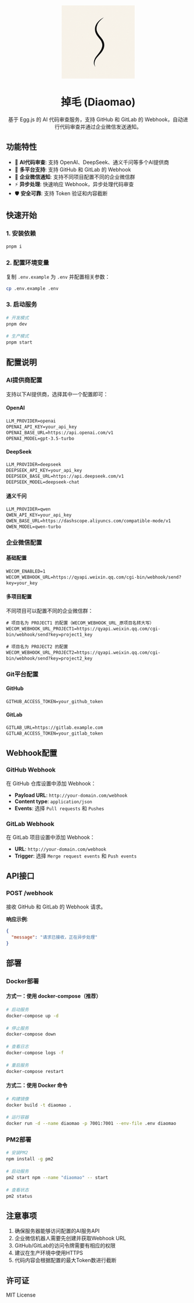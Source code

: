 <div align="center">
  <img src="./logo.png" alt="掉毛 Logo" width="200" height="200">
  
  # 掉毛 (Diaomao)
  
  基于 Egg.js 的 AI 代码审查服务，支持 GitHub 和 GitLab 的 Webhook，自动进行代码审查并通过企业微信发送通知。
</div>

## 功能特性

- 🤖 **AI代码审查**: 支持 OpenAI、DeepSeek、通义千问等多个AI提供商
- 🔗 **多平台支持**: 支持 GitHub 和 GitLab 的 Webhook
- 📱 **企业微信通知**: 支持不同项目配置不同的企业微信群
- ⚡ **异步处理**: 快速响应 Webhook，异步处理代码审查
- 🛡️ **安全可靠**: 支持 Token 验证和内容截断

## 快速开始

### 1. 安装依赖

```bash
pnpm i
```

### 2. 配置环境变量

复制 `.env.example` 为 `.env` 并配置相关参数：

```bash
cp .env.example .env
```

### 3. 启动服务

```bash
# 开发模式
pnpm dev

# 生产模式
pnpm start
```

## 配置说明

### AI提供商配置

支持以下AI提供商，选择其中一个配置即可：

#### OpenAI
```env
LLM_PROVIDER=openai
OPENAI_API_KEY=your_api_key
OPENAI_BASE_URL=https://api.openai.com/v1
OPENAI_MODEL=gpt-3.5-turbo
```

#### DeepSeek
```env
LLM_PROVIDER=deepseek
DEEPSEEK_API_KEY=your_api_key
DEEPSEEK_BASE_URL=https://api.deepseek.com/v1
DEEPSEEK_MODEL=deepseek-chat
```

#### 通义千问
```env
LLM_PROVIDER=qwen
QWEN_API_KEY=your_api_key
QWEN_BASE_URL=https://dashscope.aliyuncs.com/compatible-mode/v1
QWEN_MODEL=qwen-turbo
```

### 企业微信配置

#### 基础配置
```env
WECOM_ENABLED=1
WECOM_WEBHOOK_URL=https://qyapi.weixin.qq.com/cgi-bin/webhook/send?key=your_key
```

#### 多项目配置
不同项目可以配置不同的企业微信群：

```env
# 项目名为 PROJECT1 的配置（WECOM_WEBHOOK_URL_原项目名转大写）
WECOM_WEBHOOK_URL_PROJECT1=https://qyapi.weixin.qq.com/cgi-bin/webhook/send?key=project1_key

# 项目名为 PROJECT2 的配置  
WECOM_WEBHOOK_URL_PROJECT2=https://qyapi.weixin.qq.com/cgi-bin/webhook/send?key=project2_key
```

### Git平台配置

#### GitHub
```env
GITHUB_ACCESS_TOKEN=your_github_token
```

#### GitLab
```env
GITLAB_URL=https://gitlab.example.com
GITLAB_ACCESS_TOKEN=your_gitlab_token
```

## Webhook配置

### GitHub Webhook

在 GitHub 仓库设置中添加 Webhook：

- **Payload URL**: `http://your-domain.com/webhook`
- **Content type**: `application/json`
- **Events**: 选择 `Pull requests` 和 `Pushes`

### GitLab Webhook

在 GitLab 项目设置中添加 Webhook：

- **URL**: `http://your-domain.com/webhook`
- **Trigger**: 选择 `Merge request events` 和 `Push events`

## API接口

### POST /webhook

接收 GitHub 和 GitLab 的 Webhook 请求。

**响应示例**:
```json
{
  "message": "请求已接收，正在异步处理"
}
```

## 部署

### Docker部署

#### 方式一：使用 docker-compose（推荐）

```bash
# 启动服务
docker-compose up -d

# 停止服务
docker-compose down

# 查看日志
docker-compose logs -f

# 重启服务
docker-compose restart
```

#### 方式二：使用 Docker 命令

```bash
# 构建镜像
docker build -t diaomao .

# 运行容器
docker run -d --name diaomao -p 7001:7001 --env-file .env diaomao
```

### PM2部署

```bash
# 安装PM2
npm install -g pm2

# 启动服务
pm2 start npm --name "diaomao" -- start

# 查看状态
pm2 status
```

## 注意事项

1. 确保服务器能够访问配置的AI服务API
2. 企业微信机器人需要先创建并获取Webhook URL
3. GitHub/GitLab的访问令牌需要有相应的权限
4. 建议在生产环境中使用HTTPS
5. 代码内容会根据配置的最大Token数进行截断

## 许可证

MIT License